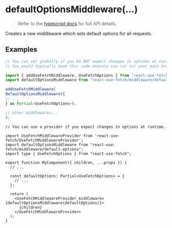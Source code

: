 defaultOptionsMiddleware(...)
=========================================================================================

> Refer to the [typescript docs](../../middleware/default-options-middleware.d.ts) for
> full API details.

Creates a new middleware which sets default options for all requests.


Examples
-----------------------------

```typescript
// You can set globally if you DO NOT expect changes in options at runtime.
// You would typically have this code execute via (or in) your main entry file.

import { addUseFetchMiddleware, UseFetchOptions } from "react-use-fetch";
import defaultOptionsMiddleware from "react-use-fetch/middleware/default-options";

addUseFetchMiddleware(
defaultOptionsMiddleware({
// ...
} as Partial<UseFetchOptions>),

// other middlewares...
);
```

```tsx
// You can use a provider if you expect changes in options at runtime.

import UseFetchMiddlewareProvider from 'react-use-fetch/UseFetchMiddlewareProvider';
import defaultOptionsMiddleware from "react-use-fetch/middleware/default-options";
import type { UseFetchOptions } from "react-use-fetch";

export function MyComponent({ children, ...props }) {
  // ...

  const defaultOptions: Partial<UseFetchOptions> = {
    // ...
  };

  return (
    <UseFetchMiddlewareProvider middleware={defaultOptionsMiddleware(defaultOptions)}>
      {children}
    </UseFetchMiddlewareProvider>
  );
}
```
